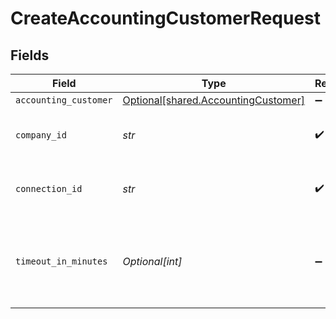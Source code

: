 # CreateAccountingCustomerRequest


## Fields

| Field                                                                            | Type                                                                             | Required                                                                         | Description                                                                      | Example                                                                          |
| -------------------------------------------------------------------------------- | -------------------------------------------------------------------------------- | -------------------------------------------------------------------------------- | -------------------------------------------------------------------------------- | -------------------------------------------------------------------------------- |
| `accounting_customer`                                                            | [Optional[shared.AccountingCustomer]](../../models/shared/accountingcustomer.md) | :heavy_minus_sign:                                                               | N/A                                                                              |                                                                                  |
| `company_id`                                                                     | *str*                                                                            | :heavy_check_mark:                                                               | Unique identifier for a company.                                                 | 8a210b68-6988-11ed-a1eb-0242ac120002                                             |
| `connection_id`                                                                  | *str*                                                                            | :heavy_check_mark:                                                               | Unique identifier for a connection.                                              | 2e9d2c44-f675-40ba-8049-353bfcb5e171                                             |
| `timeout_in_minutes`                                                             | *Optional[int]*                                                                  | :heavy_minus_sign:                                                               | Time limit for the push operation to complete before it is timed out.            |                                                                                  |